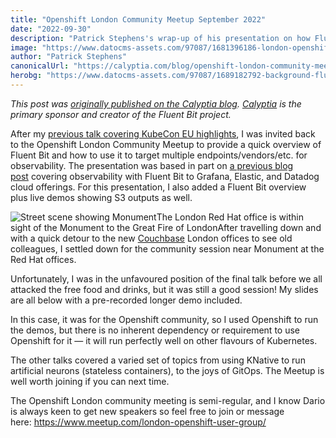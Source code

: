 ```yaml
---
title: "Openshift London Community Meetup September 2022"
date: "2022-09-30"
description: "Patrick Stephens's wrap-up of his presentation on how Fluent Bit can observe anything and everything along with a preview of the Fluent Bit 2.0 release."
image: "https://www.datocms-assets.com/97087/1681396186-london-openshift.jpeg?auto=format&fit=max&w=1200"
author: "Patrick Stephens"
canonicalUrl: "https://calyptia.com/blog/openshift-london-community-meetup-september-2022"
herobg: "https://www.datocms-assets.com/97087/1689182792-background-fluent-bit.png"
---
```

*This post was [originally published on the Calyptia blog](https://calyptia.com/blog/openshift-london-community-meetup-september-2022). [Calyptia](https://calyptia.com) is the primary sponsor and creator of the Fluent Bit project.*

After my [previous talk covering KubeCon EU highlights](https://calyptia.com/blog/openshift-london-community-meetup-june-2022), I was invited back to the Openshift London Community Meetup to provide a quick overview of Fluent Bit and how to use it to target multiple endpoints/vendors/etc. for observability. The presentation was based in part on [a previous blog post](https://calyptia.com/blog/how-to-send-openshift-logs-and-metrics-to-datadog-elastic-and-grafana) covering observability with Fluent Bit to Grafana, Elastic, and Datadog cloud offerings. For this presentation, I also added a Fluent Bit overview plus live demos showing S3 outputs as well. 

![Street scene showing Monument](https://calyptia.com/_next/image?url=https://www.datocms-assets.com/97087/1681396405-monument-london.png&w=3840&q=75)The London Red Hat office is within sight of the Monument to the Great Fire of LondonAfter travelling down and with a quick detour to the new [Couchbase](https://www.couchbase.com/) London offices to see old colleagues, I settled down for the community session near Monument at the Red Hat offices.

Unfortunately, I was in the unfavoured position of the final talk before we all attacked the free food and drinks, but it was still a good session! My slides are all below with a pre-recorded longer demo included.

In this case, it was for the Openshift community, so I used Openshift to run the demos, but there is no inherent dependency or requirement to use Openshift for it — it will run perfectly well on other flavours of Kubernetes.

The other talks covered a varied set of topics from using KNative to run artificial neurons (stateless containers), to the joys of GitOps. The Meetup is well worth joining if you can next time.

The Openshift London community meeting is semi-regular, and I know Dario is always keen to get new speakers so feel free to join or message here: <https://www.meetup.com/london-openshift-user-group/> 

